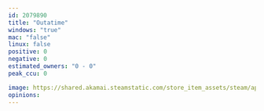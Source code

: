 ```yaml
---
id: 2079890
title: "Outatime"
windows: "true"
mac: "false"
linux: false
positive: 0
negative: 0
estimated_owners: "0 - 0"
peak_ccu: 0

image: https://shared.akamai.steamstatic.com/store_item_assets/steam/apps/2079890/header.jpg?t=1663465968
opinions:
---
```

